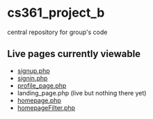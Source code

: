 cs361_project_b
===============

central repository for group's code

**Live pages currently viewable**
----
+ [signup.php](http://web.engr.oregonstate.edu/~osterbit/cs361/cs361_project_b/pages/signup.php)
+ [signin.php](http://web.engr.oregonstate.edu/~osterbit/cs361/cs361_project_b/pages/signin.php)
+ [profile_page.php](http://web.engr.oregonstate.edu/~osterbit/cs361/cs361_project_b/pages/profile_page.php)
+ landing_page.php (live but nothing there yet)
+ [homepage.php](http://web.engr.oregonstate.edu/~osterbit/cs361/cs361_project_b/pages/homepage.php)
+ [homepageFilter.php](http://web.engr.oregonstate.edu/~osterbit/cs361/cs361_project_b/pages/homepageFilter.php)
